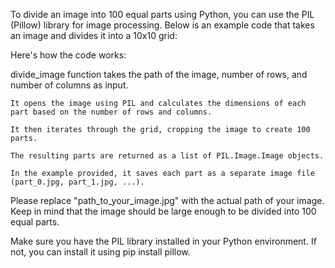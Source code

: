To divide an image into 100 equal parts using Python, you can use the PIL (Pillow) library for image processing. Below is an example code that takes an image and divides it into a 10x10 grid:

Here's how the code works:

divide_image function takes the path of the image, number of rows, and number of columns as input.

    It opens the image using PIL and calculates the dimensions of each part based on the number of rows and columns.

    It then iterates through the grid, cropping the image to create 100 parts.

    The resulting parts are returned as a list of PIL.Image.Image objects.

    In the example provided, it saves each part as a separate image file (part_0.jpg, part_1.jpg, ...).

Please replace "path_to_your_image.jpg" with the actual path of your image. Keep in mind that the image should be large enough to be divided into 100 equal parts.

Make sure you have the PIL library installed in your Python environment. If not, you can install it using pip install pillow.